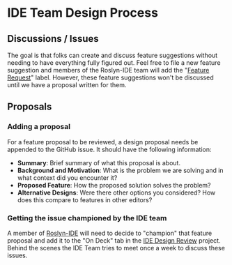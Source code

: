 # IDE Team Design Process

## Discussions / Issues

The goal is that folks can create and discuss feature suggestions without needing to have everything fully figured out. Feel free to file a new feature suggestion and members of the Roslyn-IDE team will add the "[Feature Request](https://github.com/dotnet/roslyn/issues?=is%3Aissue+is%3Aopen+sort%3Aupdated-desc+label%3A%22Feature+Request%22)" label. However, these feature suggestions won't be discussed until we have a proposal written for them.

## Proposals

### Adding a proposal

For a feature proposal to be reviewed, a design proposal needs be appended to the GitHub issue. It should have the following information:

- **Summary**: Brief summary of what this proposal is about.
- **Background and Motivation**: What is the problem we are solving and in what context did you encounter it?
- **Proposed Feature**: How the proposed solution solves the problem?
- **Alternative Designs**: Were there other options you considered? How does this compare to features in other editors?

### Getting the issue championed by the IDE team

A member of [Roslyn-IDE](https://github.com/orgs/dotnet/teams/roslyn-ide) will need to decide to "champion" that feature proposal and add it to the "On Deck" tab in the [IDE Design Review](https://github.com/dotnet/roslyn/projects/40) project. Behind the scenes the IDE Team tries to meet once a week to discuss these issues.
